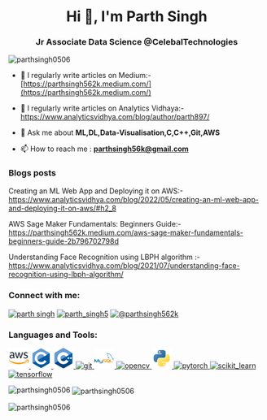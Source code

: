 <h1 align="center">Hi 👋, I'm Parth Singh</h1>
<h3 align="center">Jr Associate Data Science @CelebalTechnologies</h3>

<p align="left"> <img src="https://komarev.com/ghpvc/?username=parthsingh0506&label=Profile%20views&color=0e75b6&style=flat" alt="parthsingh0506" /> </p>

</a> </p>

- 📝 I regularly write articles on Medium:- [https://parthsingh562k.medium.com/](https://parthsingh562k.medium.com/)

- 📝 I regularly write articles on Analytics Vidhaya:- https://www.analyticsvidhya.com/blog/author/parth897/

- 💬 Ask me about **ML,DL,Data-Visualisation,C,C++,Git,AWS**

- 📫 How to reach me : **parthsingh56k@gmail.com**


### Blogs posts
<!-- BLOG-POST-LIST:START -->
Creating an ML Web App and Deploying it on AWS:-https://www.analyticsvidhya.com/blog/2022/05/creating-an-ml-web-app-and-deploying-it-on-aws/#h2_8

AWS Sage Maker Fundamentals: Beginners Guide:-https://parthsingh562k.medium.com/aws-sage-maker-fundamentals-beginners-guide-2b796702798d

Understanding Face Recognition using LBPH algorithm :-https://www.analyticsvidhya.com/blog/2021/07/understanding-face-recognition-using-lbph-algorithm/
<!-- BLOG-POST-LIST:END -->

<h3 align="left">Connect with me:</h3>
<p align="left">
<a href="https://www.linkedin.com/in/parth-singh-7866511a0/" target="blank"><img align="center" src="https://raw.githubusercontent.com/rahuldkjain/github-profile-readme-generator/master/src/images/icons/Social/linked-in-alt.svg" alt="parth singh" height="30" width="40" /></a>
<a href="https://kaggle.com/parth_singh5" target="blank"><img align="center" src="https://raw.githubusercontent.com/rahuldkjain/github-profile-readme-generator/master/src/images/icons/Social/kaggle.svg" alt="parth_singh5" height="30" width="40" /></a>
<a href="https://medium.com/@parthsingh562k" target="blank"><img align="center" src="https://raw.githubusercontent.com/rahuldkjain/github-profile-readme-generator/master/src/images/icons/Social/medium.svg" alt="@parthsingh562k" height="30" width="40" /></a>
</p>

<h3 align="left">Languages and Tools:</h3>
<p align="left"> <a href="https://aws.amazon.com" target="_blank"> <img src="https://raw.githubusercontent.com/devicons/devicon/master/icons/amazonwebservices/amazonwebservices-original-wordmark.svg" alt="aws" width="40" height="40"/> </a> <a href="https://www.cprogramming.com/" target="_blank"> <img src="https://raw.githubusercontent.com/devicons/devicon/master/icons/c/c-original.svg" alt="c" width="40" height="40"/> </a> <a href="https://www.w3schools.com/cpp/" target="_blank"> <img src="https://raw.githubusercontent.com/devicons/devicon/master/icons/cplusplus/cplusplus-original.svg" alt="cplusplus" width="40" height="40"/> </a> <a href="https://git-scm.com/" target="_blank"> <img src="https://www.vectorlogo.zone/logos/git-scm/git-scm-icon.svg" alt="git" width="40" height="40"/> </a> <a href="https://www.mysql.com/" target="_blank"> <img src="https://raw.githubusercontent.com/devicons/devicon/master/icons/mysql/mysql-original-wordmark.svg" alt="mysql" width="40" height="40"/> </a> <a href="https://opencv.org/" target="_blank"> <img src="https://www.vectorlogo.zone/logos/opencv/opencv-icon.svg" alt="opencv" width="40" height="40"/> </a> <a href="https://www.python.org" target="_blank"> <img src="https://raw.githubusercontent.com/devicons/devicon/master/icons/python/python-original.svg" alt="python" width="40" height="40"/> </a> <a href="https://pytorch.org/" target="_blank"> <img src="https://www.vectorlogo.zone/logos/pytorch/pytorch-icon.svg" alt="pytorch" width="40" height="40"/> </a> <a href="https://scikit-learn.org/" target="_blank"> <img src="https://upload.wikimedia.org/wikipedia/commons/0/05/Scikit_learn_logo_small.svg" alt="scikit_learn" width="40" height="40"/> </a> <a href="https://www.tensorflow.org" target="_blank"> <img src="https://www.vectorlogo.zone/logos/tensorflow/tensorflow-icon.svg" alt="tensorflow" width="40" height="40"/> </a> </p>

<p><img align="left" src="https://github-readme-stats.vercel.app/api/top-langs?username=parthsingh0506&show_icons=true&locale=en&layout=compact" alt="parthsingh0506" /></p>

<p>&nbsp;<img align="center" src="https://github-readme-stats.vercel.app/api?username=parthsingh0506&show_icons=true&locale=en" alt="parthsingh0506" /></p>

<p><img align="center" src="https://github-readme-streak-stats.herokuapp.com/?user=parthsingh0506&" alt="parthsingh0506" /></p>

